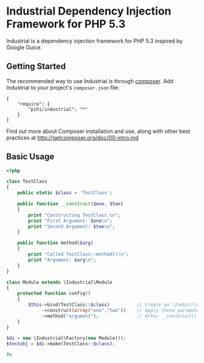Industrial Dependency Injection Framework for PHP 5.3
=====================================================
Industrial is a dependency injection framework for PHP 5.3 inspired by Google 
Guice. 

Getting Started
---------------
The recommended way to use Industrial is through [composer](http://getcomposer.org). 
Add Industrial to your project's ``composer.json`` file:
    
    {
        "require": {
            "pihi/industrial": "*"
        }
    }

Find out more about Composer installation and use, along with other best
practices at http://getcomposer.org/doc/00-intro.md


Basic Usage
-----------
```php
<?php

class TestClass
{
    public static $class = 'TestClass';

    public function __construct($one, $two)
    {
        print "Constructing TestClass:\n";
        print "First Argument: $one\n";
        print "Second Argument: $two\n";
    }

    public function method($arg)
    {
        print "Called TestClass::method()\n";
        print "Argument: $arg\n";
    }
}

class Module extends \Industrial\Module
{
    protected function config()                
    {
        $this->bind(TestClass::$class)          // Create an \Industrial\Binder for \TestClass
             ->construct(array("one","two"))    // Apply these parameters to the constructor
             ->method("argument");              // After __construct() call method("argument")
    }
}

$di = new \Industrial\Factory(new Module());
$testobj = $di->make(TestClass::$class);

?>
```

